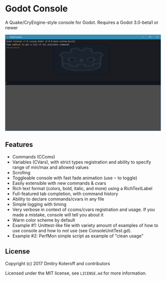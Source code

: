 # Godot Console

A Quake/CryEngine-style console for Godot. Requires a Godot 3.0-beta1 or newer

![Main Screen](https://github.com/Krakean/godot-console/blob/master/Screenshot.png)

## Features

- Commands (CComs)
- Variables (CVars), with strict types registration and ability to specify range of min/max and allowed values
- Scrolling
- Toggleable console with fast fade animation (use <kbd>~</kbd> to toggle)
- Easily extensible with new commands & cvars
- Rich text format (colors, bold, italic, and more) using a RichTextLabel
- Full-featured tab completion, with command history
- Ability to declare commands/cvars in any file
- Simple logging with timing
- Very verbose in context of ccoms/cvars registration and usage. If you made a mistake, console will tell you about it
- Warm color scheme by default
- Example #1: Unittest-like file with variety amount of examples of how to use console and how to _not_ use (see ConsoleUnitTest.gd).
- Example #2: PerfMon simple script as example of "clean usage"

## License

Copyright (c) 2017 Dmitry Koteroff and contributors

Licensed under the MIT license, see `LICENSE.md` for more information.
